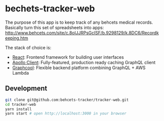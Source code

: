 # bechets-tracker-web

The purpose of this app is to keep track of any behcets medical
records. Basically turn this set of spreadsheets into apps:
http://www.behcets.com/site/c.8oIJJRPsGcISF/b.9298129/k.8DC6/Recordkeeping.htm

The stack of choice is:

* [React](https://facebook.github.io/react/): Frontend framework for building user interfaces
* [Apollo Client](https://github.com/apollographql/apollo-client): Fully-featured, production ready caching GraphQL client
* [Graphcool](https://www.graph.cool): Flexible backend platform combining GraphQL + AWS Lambda


## Development

```sh
git clone git@github.com:behcets-tracker/tracker-web.git
cd tracker-web
yarn install
yarn start # open http://localhost:3000 in your browser
```
